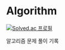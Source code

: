 # Algorithm

[![Solved.ac
프로필](http://mazassumnida.wtf/api/v2/generate_badge?boj=LJU0912)](https://solved.ac/lju0912)

알고리즘 문제 풀이 기록
